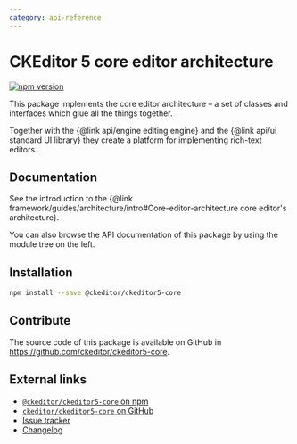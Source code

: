 ```yaml
---
category: api-reference
---
```


# CKEditor 5 core editor architecture

[![npm version](https://badge.fury.io/js/%40ckeditor%2Fckeditor5-core.svg)](https://www.npmjs.com/package/@ckeditor/ckeditor5-core)

This package implements the core editor architecture – a set of classes and interfaces which glue all the things together.

Together with the {@link api/engine editing engine} and the {@link api/ui standard UI library} they create a platform for implementing rich-text editors.

## Documentation

See the introduction to the {@link framework/guides/architecture/intro#Core-editor-architecture core editor's architecture}.

You can also browse the API documentation of this package by using the module tree on the left.

## Installation

```bash
npm install --save @ckeditor/ckeditor5-core
```

## Contribute

The source code of this package is available on GitHub in https://github.com/ckeditor/ckeditor5-core.

## External links

* [`@ckeditor/ckeditor5-core` on npm](https://www.npmjs.com/package/@ckeditor/ckeditor5-core)
* [`ckeditor/ckeditor5-core` on GitHub](https://github.com/ckeditor/ckeditor5-core)
* [Issue tracker](https://github.com/ckeditor/ckeditor5-core/issues)
* [Changelog](https://github.com/ckeditor/ckeditor5-core/blob/master/CHANGELOG.md)
